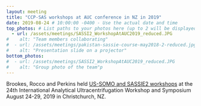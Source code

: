 ```yaml
---
layout: meeting
title: "CCP-SAS workshops at AUC conference in NZ in 2019"
date: 2019-08-24 # 10:00:00 -0400 - Use the actual date and time
top_photos: # List paths to your photos here (up to 2 will be displayed side by side at the top)
  - url: /assets/meetings/SASSI2_WorkshopAtAUC2019_reduced.JPG
#    alt: "Team members collaborating"
#  - url: /assets/meetings/pakistan-sassie-course-may2018-2-reduced.jpg
#    alt: "Presentation slide on a projector"
bottom_photos:
#  - url: /assets/meetings/SASSI2_WorkshopAtAUC2019_reduced.JPG
#    alt: "Group photo of the team"p
---
```


Brookes, Rocco and Perkins held [US-SOMO and SASSIE2 workshops](https://auc2019.uleth.ca/workshops.php) at the 24th
International Analytical Ultracentrifugation Workshop and Symposium August 24-29, 2019 in Christchurch, NZ.
